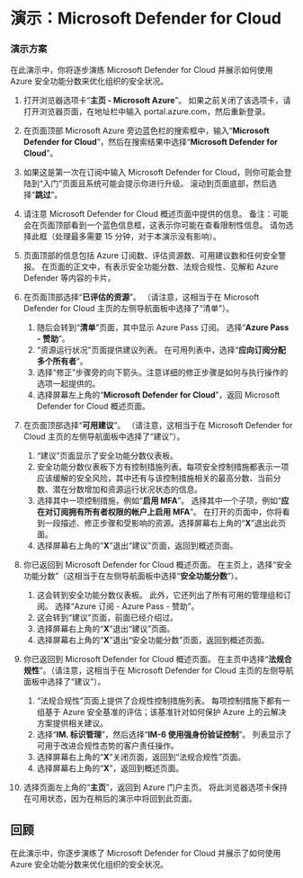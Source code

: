﻿---
Demo:
    title: 'Microsoft Defender for Cloud'
    module: '模块 3 第 2 课：描述 Microsoft 安全解决方案的功能：描述 Azure 安全管理功能'
---

# 演示：Microsoft Defender for Cloud

### 演示方案

在此演示中，你将逐步演练 Microsoft Defender for Cloud 并展示如何使用 Azure 安全功能分数来优化组织的安全状况。

1. 打开浏览器选项卡“**主页 - Microsoft Azure**”。  如果之前关闭了该选项卡，请打开浏览器页面，在地址栏中输入 portal.azure.com，然后重新登录。

1. 在页面顶部 Microsoft Azure 旁边蓝色栏的搜索框中，输入“**Microsoft Defender for Cloud**”，然后在搜索结果中选择“**Microsoft Defender for Cloud**”。

1. 如果这是第一次在订阅中输入 Microsoft Defender for Cloud，则你可能会登陆到“入门”页面且系统可能会提示你进行升级。  滚动到页面底部，然后选择“**跳过**”。

1. 请注意 Microsoft Defender for Cloud 概述页面中提供的信息。  备注：可能会在页面顶部看到一个蓝色信息框，这表示你可能在查看限制性信息。  请勿选择此框（处理最多需要 15 分钟，对于本演示没有影响）。

1. 页面顶部的信息包括 Azure 订阅数、评估资源数、可用建议数和任何安全警报。  在页面的正文中，有表示安全功能分数、法规合规性、见解和 Azure Defender 等内容的卡片。  

1. 在页面顶部选择“**已评估的资源**”。  （请注意，这相当于在 Microsoft Defender for Cloud 主页的左侧导航面板中选择了“清单”）。
    1. 随后会转到“**清单**”页面，其中显示 Azure Pass 订阅。  选择“**Azure Pass - 赞助**”。
    1. “资源运行状况”页面提供建议列表。  在可用列表中，选择“**应向订阅分配多个所有者**”。
    1. 选择“修正”步骤旁的向下箭头。注意详细的修正步骤是如何与执行操作的选项一起提供的。  
    1. 选择屏幕左上角的“**Microsoft Defender for Cloud**”，返回 Microsoft Defender for Cloud 概述页面。

1. 在页面顶部选择“**可用建议**”。  （请注意，这相当于在 Microsoft Defender for Cloud 主页的左侧导航面板中选择了“建议”）。
    1. “建议”页面显示了安全功能分数仪表板。
    1. 安全功能分数仪表板下方有控制措施列表。每项安全控制措施都表示一项应该缓解的安全风险，其中还有与该控制措施相关的最高分数、当前分数、潜在分数增加和资源运行状况状态的信息。  
    1. 选择其中一项控制措施，例如“**启用 MFA**”。  选择其中一个子项，例如“**应在对订阅拥有所有者权限的帐户上启用 MFA**”。  在打开的页面中，你将看到一段描述、修正步骤和受影响的资源。选择屏幕右上角的“**X**”退出此页面。
    1. 选择屏幕右上角的“**X**”退出“建议”页面，返回到概述页面。

1. 你已返回到 Microsoft Defender for Cloud 概述页面。  在主页上，选择“安全功能分数”（这相当于在左侧导航面板中选择“**安全功能分数**”）。
    1. 这会转到安全功能分数仪表板。  此外，它还列出了所有可用的管理组和订阅。  选择“Azure 订阅 - Azure Pass - 赞助”。
    1. 这会转到“建议”页面，前面已经介绍过。
    1. 选择屏幕右上角的“**X**”退出“建议”页面。
    1. 选择屏幕右上角的“**X**”退出“安全功能分数”页面，返回到概述页面。

1. 你已返回到 Microsoft Defender for Cloud 概述页面。  在主页中选择“**法规合规性**”。（请注意，这相当于在 Microsoft Defender for Cloud 主页的左侧导航面板中选择了“建议”）。
    1. “法规合规性”页面上提供了合规性控制措施列表。  每项控制措施下都有一组基于 Azure 安全基准的评估；该基准针对如何保护 Azure 上的云解决方案提供相关建议。
    1. 选择“**IM. 标识管理**”，然后选择“**IM-6 使用强身份验证控制**”。  列表显示了可用于改进合规性态势的客户责任操作。
    1. 选择屏幕右上角的“**X**”关闭页面，返回到“法规合规性”页面。
    1. 选择屏幕右上角的“**X**”，返回到概述页面。

1. 选择页面左上角的“**主页**”，返回到 Azure 门户主页。  将此浏览器选项卡保持在可用状态，因为在稍后的演示中将回到此页面。

## 回顾

在此演示中，你逐步演练了 Microsoft Defender for Cloud 并展示了如何使用 Azure 安全功能分数来优化组织的安全状况。
